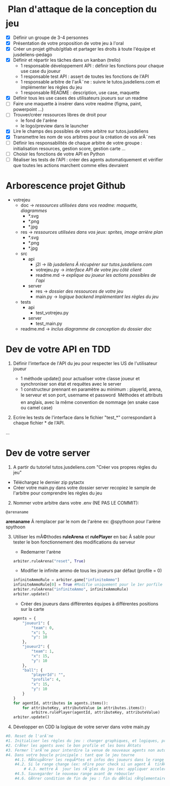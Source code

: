 #  Plan d'attaque de la conception du jeu
- [x] Définir un groupe de 3-4 personnes
- [x] Présentation de votre proposition de votre jeu à l'oral
- [x] Créer un projet github/gitlab et partager les droits à toute l'équipe et jusdeliens-pedago
- [x] Définir et répartir les tâches dans un kanban (trello) 
	- 1 responsable développement API : définir les fonctions pour chaque use case du joueur
	- 1 responsable test API : assert de toutes les fonctions de l'API
	- 1 responsable arbitre de l'arÃ¨ne : suivre le tutos.jusdeliens.com et implémenter les règles du jeu
	- 1 responsable README : description, use case, maquette
- [x] Définir tous les use cases des utilisateurs joueurs sur un readme
- [ ] Faire une maquette à insérer dans votre readme (figma, paint, powerpoint ...)
- [ ] Trouver/créer ressources libres de droit pour 
	- le fond de l'arène
	- le logo/preview dans le launcher 
- [x] Lire le champs des possibles de votre arbitre sur tutos.jusdeliens
- [x] Transmettre les nom de vos arbitres pour la création de vos arÃ¨nes
- [ ] Définir les responsabilités de chaque arbitre de votre groupe : initialisation resources, gestion score, gestion carte ...
- [ ] Choisir les fonctions de votre API en Python
- [ ] Réaliser les tests de l'API : créer des agents automatiquement et vérifier que toutes les actions marchent comme elles devraient

# Arborescence projet Github
- votrejeu
	- doc                   -> *ressources utilisées dans vos readme: maquette, diagrammes*
		- *.svg
		- *.png
		- *.jpg
	- res                   -> *ressources utilisées dans vos jeux: sprites, image arrière plan*
		- *.svg
		- *.png
		- *.jpg
	- src
		- api
			- j2l           -> *lib jusdeliens Ã  récupérer sur tutos.jusdeliens.com* 
			- votrejeu.py   -> *interface API de votre jeu côté client*
			- readme.md     -> *explique au joueur les actions possibles de l'api*
		- server
			- res           -> *dossier des ressources de votre jeu*
			- main.py       -> *logique backend implémentant les règles du jeu*
	- tests
		- api
			- test_votrejeu.py
		- server
			- test_main.py
	- readme.md             -> *inclus diagramme de conception du dossier doc*

# Dev de votre API en TDD
1. Définir l'interface de l'API du jeu pour respecter les US de l'utilisateur joueur
	- 1 méthode update() pour actualiser votre classe joueur et synchroniser son état et requêtes avec le server
	- 1 constructeur prennant en paramètre au minimum : playerId, arena, le serveur et son port, username et password
	 Méthodes et attributs en anglais, avec la même convention de nommage (en snake case ou camel case) 

2. Ecrire les tests de l'interface dans le fichier "test_*" correspondant à chaque fichier * de l'API. 

...

# Dev de votre server

1. A partir du tutoriel tutos.jusdeliens.com  "Créer vos propres règles du jeu"
- Téléchargez le dernier zip pytactx 
- Créer votre main.py dans votre dossier server recopiez le sample de l'arbitre pour comprendre les règles du jeu  

2. Nommer votre arbitre dans votre .env (NE PAS LE COMMIT):
```
@arenaname  
```
**arenaname** Ã  remplacer par le nom de l'arène
ex: @spythoon pour l'arène spythoon

3. Utiliser les mÃ©thodes **ruleArena** et **rulePlayer** en bac Ã  sable pour tester le bon fonctionnement des modifications du serveur
	- Redemarrer l'arène
	```python
	arbiter.ruleArena("reset", True)
	```
	- Modifier le infinite ammo de tous les joueurs par défaut (profile = 0)
	```python
	infiniteAmmoRule = arbiter.game["infiniteAmmo"]
	infiniteAmmoRule[0] = True #Modifie uniquement pour le 1er porfile (0)
	arbiter.ruleArena("infiniteAmmo", infiniteAmmoRule)
	arbiter.update()
	```
	- Créer des joueurs dans différentes équipes à différentes positions sur la carte
	```python
	agents = {
		"joueur1": {
			"team": 0,
			"x": 5,
			"y": 10
		},
		"joueur2": {
			"team": 1,
			"x": 15,
			"y": 10
		},
		"ball": {
			"playerId": "",
			"profile": 4,
			"x": 15,
			"y": 10
		}
	}
	for agentId, attributes in agents.items():
		for attributeKey, attributeValue in attributes.items():
			arbitre.rulePlayer(agentId, attributeKey, attributeValue)
	arbiter.update()
	```

4. Développer en CDD la logique de votre server dans votre main.py
```python
#0. Reset de l'arÃ¨ne
#1. Initialiser les règles du jeu : changer graphiques, et logiques, profiles des joueurs ...
#2. CrÃ©er les agents avec le bon profile et les bons Ã©tats
#3. Fermer l'arÃ¨ne pour interdire la venue de nouveaux agents non autorisÃ©s
#4. Dans votre boucle principale : tant que le jeu tourne
	#4.1. RÃ©cupÃ©rer les requÃªtes et infos des joueurs dans le range de l'arbitre
	#4.2. Si le range change (ex: nFire pour check si un agent Ã  tirÃ©), 
		# 4.3. mettre Ã  jour les rÃ¨gles du jeu (ex: appliquer acceleration sur agent, ou changer Ã©tat de la map)
	#4.5. Sauvegarder le nouveau range avant de reboucler
	#4.6. GÃ©rer condition de fin de jeu : fin du dÃ©lai rÃ©glementaire, morts des joueurs d'une Ã©quipe ...
```